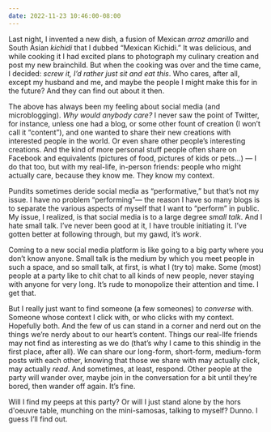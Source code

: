 ```yaml
---
date: 2022-11-23 10:46:00-08:00
---
```


Last night, I invented a new dish, a fusion of Mexican *arroz amarillo* and South Asian *kichidi* that I dubbed “Mexican Kichidi.” It was delicious, and while cooking it I had excited plans to photograph my culinary creation and post my new brainchild. But when the cooking was over and the time came, I decided: *screw it, I’d rather just sit and eat this*. Who cares, after all, except my husband and me, and maybe the people I might make this for in the future? And they can find out about it then.

The above has always been my feeling about social media (and microblogging). *Why would anybody care?* I never saw the point of Twitter, for instance, unless one had a blog, or some other fount of creation (I won’t call it “content”), and one wanted to share their new creations with interested people in the world. Or even share other people’s interesting creations. And the kind of more personal stuff people often share on Facebook and equivalents (pictures of food, pictures of kids or pets…) — I do that too, but with my real-life, in-person friends: people who might actually care, because they know me. They know my context.

Pundits sometimes deride social media as “performative,” but that’s not my issue. I have no problem “performing”— the reason I have so many blogs is to separate the various aspects of myself that I want to “perform” in public. My issue, I realized, is that social media is to a large degree *small talk*. And I hate small talk. I’ve never been good at it, I have trouble initiating it. I’ve gotten better at following through, but my gawd, it’s *work*.

Coming to a new social media platform is like going to a big party where you don’t know anyone. Small talk is the medium by which you meet people in such a space, and so small talk, at first, is what I (try to) make. Some (most) people at a party like to chit chat to all kinds of new people, never staying with anyone for very long. It’s rude to monopolize their attention and time. I get that.

But I really just want to find someone (a few someones) to *converse* with. Someone whose context I click with, or who clicks with my context. Hopefully both. And the few of us can stand in a corner and nerd out on the things we’re nerdy about to our heart’s content. Things our real-llfe friends may not find as interesting as we do (that’s why I came to this shindig in the first place, after all). We can share our long-form, short-form, medium-form posts with each other, knowing that those we share with may actually click, may actually *read*. And sometimes, at least, respond. Other people at the party will wander over, maybe join in the conversation for a bit until they’re bored, then wander off again. It’s fine.

Will I find my peeps at this party? Or will I just stand alone by the hors d'oeuvre table, munching on the mini-samosas, talking to myself? Dunno. I guess I’ll find out.
